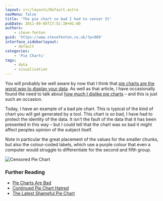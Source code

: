 ```yaml
---
layout: src/layouts/Default.astro
navMenu: false
title: 'The pie chart so bad I had to censor It'
pubDate: 2011-09-05T17:51:30+01:00
authors:
    - steve-fenton
guid: 'https://www.stevefenton.co.uk/?p=909'
interface_sidebarlayout:
    - default
categories:
    - 'Pie Charts'
tags:
    - data
    - visualisation
---
```


You will probably be well aware by now that I think that [pie charts are the worst way to display your data](/2009/04/pie-charts-are-bad/). As well as that article, I have occasionally found the need to talk about [how much I dislike pie charts](/2010/12/Continued-Pie-Chart-Hatred/) – and this is just such an occasion.

Today, I have an example of a bad pie chart. This is typical of the kind of chart you will get generated by a tool. This chart is so bad, I have had to protect the identity of the data. It isn’t the fault of the data that it has been presented in this way – but I could tell that the chart was so bad it might affect peoples opinion of the subject itself.

Note in particular the great placement of the values for the smaller chunks, but also the colour-coded labels, which use a purple colour that even a computer would struggle to differentiate for the second and fifth group.

![Censored Pie Chart](/img/2015/07/piechartdisgust.png)

### Further Reading

- [Pie Charts Are Bad](/2009/04/pie-charts-are-bad/)
- [Continued Pie Chart Hatred](/2010/12/Continued-Pie-Chart-Hatred/)
- [The Latest Shameful Pie Chart](/2011/09/The-Latest-Shameful-Pie-Chart/)